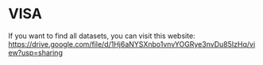 # VISA
If you want to find all datasets, you can visit this website: https://drive.google.com/file/d/1Hj6aNYSXnbo1vnvYOGRye3nvDu85IzHq/view?usp=sharing
